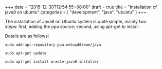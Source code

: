 +++
date = "2015-12-30T12:54:55+08:00"
draft = true
title = "Installation of java8 on ubuntu"
categories = [
    "development", "java", "ubuntu"
]
+++

The installation of Java8 on Ubuntu system is quite simple, mainly two steps: first, adding the ppa source; second, using apt-get to install.
<!--more-->
Details are as follows:

`sudo add-apt-repository ppa:webupd8team/java`

`sudo apt-get update`

`sudo apt-get install oracle-java8-installer`

